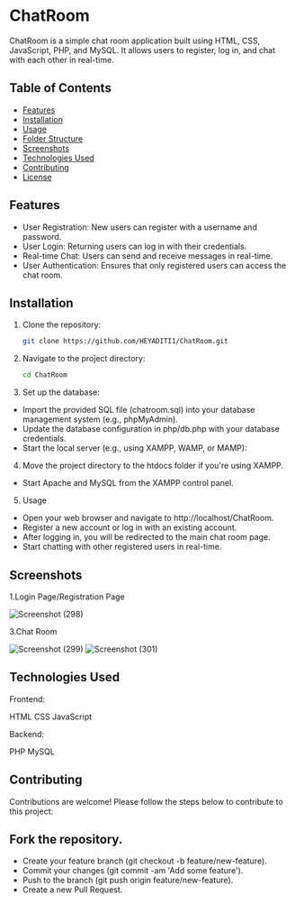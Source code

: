 # ChatRoom

ChatRoom is a simple chat room application built using HTML, CSS, JavaScript, PHP, and MySQL. It allows users to register, log in, and chat with each other in real-time.

## Table of Contents

- [Features](#features)
- [Installation](#installation)
- [Usage](#usage)
- [Folder Structure](#folder-structure)
- [Screenshots](#screenshots)
- [Technologies Used](#technologies-used)
- [Contributing](#contributing)
- [License](#license)

## Features

- User Registration: New users can register with a username and password.
- User Login: Returning users can log in with their credentials.
- Real-time Chat: Users can send and receive messages in real-time.
- User Authentication: Ensures that only registered users can access the chat room.

## Installation

1. Clone the repository:
   ```sh
   git clone https://github.com/HEYADITI1/ChatRoom.git
2. Navigate to the project directory:
   ```sh
   cd ChatRoom
3. Set up the database:

- Import the provided SQL file (chatroom.sql) into your database management system (e.g., phpMyAdmin).
- Update the database configuration in php/db.php with your database credentials.
- Start the local server (e.g., using XAMPP, WAMP, or MAMP):

4. Move the project directory to the htdocs folder if you're using XAMPP.

- Start Apache and MySQL from the XAMPP control panel.

5. Usage
   
- Open your web browser and navigate to http://localhost/ChatRoom.
- Register a new account or log in with an existing account.
- After logging in, you will be redirected to the main chat room page.
- Start chatting with other registered users in real-time.


## Screenshots
1.Login Page/Registration Page


![Screenshot (298)](https://github.com/HEYADITI1/ChatRoom/assets/115147637/2eddea6a-9493-4442-8d6f-26e56e6bf0b6)


3.Chat Room


![Screenshot (299)](https://github.com/HEYADITI1/ChatRoom/assets/115147637/836d00c4-4cb8-4453-9f75-af5a13bfd86f)
![Screenshot (301)](https://github.com/HEYADITI1/ChatRoom/assets/115147637/2484f0a4-5f00-4f4e-9be5-d0fa80d7d0e7)

## Technologies Used
Frontend:

HTML
CSS
JavaScript

Backend:

PHP
MySQL

## Contributing
Contributions are welcome! Please follow the steps below to contribute to this project:

## Fork the repository.
- Create your feature branch (git checkout -b feature/new-feature).
- Commit your changes (git commit -am 'Add some feature').
- Push to the branch (git push origin feature/new-feature).
- Create a new Pull Request.









